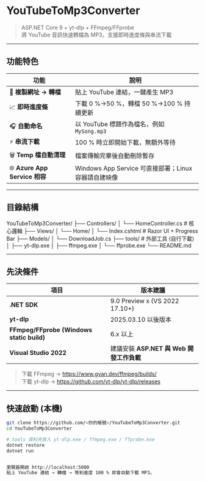 # YouTubeToMp3Converter  
> ASP.NET Core 9 + yt-dlp + FFmpeg/FFprobe  
> 將 YouTube 音訊快速轉檔為 MP3，支援即時進度條與串流下載

---

## 功能特色
| 功能 | 說明 |
| --- | --- |
| 🔗 **複製網址 → 轉檔** | 貼上 YouTube 連結，一鍵產生 MP3 |
| 📈 **即時進度條** | 下載 0 %→50 %，轉檔 50 %→100 % 持續更新 |
| 🎧 **自動命名** | 以 YouTube 標題作為檔名，例如 `MySong.mp3` |
| ⚡ **串流下載** | 100 % 時立即開始下載，無額外等待 |
| 🗑 **Temp 檔自動清理** | 檔案傳輸完畢後自動刪除暫存 |
| 🌐 **Azure App Service 相容** | Windows App Service 可直接部署；Linux 容器請自建映像 |

---

## 目錄結構
YouTubeToMp3Converter/
├── Controllers/
│   └── HomeController.cs     # 核心邏輯
├── Views/
│   └── Home/
│       └── Index.cshtml      # Razor UI + Progress Bar
├── Models/
│   └── DownloadJob.cs
├── tools/                    # 外部工具 (自行下載)
│   ├── yt-dlp.exe
│   ├── ffmpeg.exe
│   └── ffprobe.exe
└── README.md



---

## 先決條件
| 項目 | 版本建議 |
| --- | --- |
| **.NET SDK** | 9.0 Preview x (VS 2022 17.10+) |
| **yt-dlp** | 2025.03.10 以後版本 |
| **FFmpeg/FFprobe (Windows static build)** | 6.x 以上 |
| **Visual Studio 2022** | 建議安裝 **ASP.NET 與 Web 開發工作負載** |

> 下載 FFmpeg → <https://www.gyan.dev/ffmpeg/builds/>  
> 下載 yt-dlp → <https://github.com/yt-dlp/yt-dlp/releases>

---

## 快速啟動 (本機)

```bash
git clone https://github.com/<你的帳號>/YouTubeToMp3Converter.git
cd YouTubeToMp3Converter

# tools 資料夾放入 yt-dlp.exe / ffmpeg.exe / ffprobe.exe
dotnet restore
dotnet run


瀏覽器開啟 http://localhost:5000
貼上 YouTube 連結 → 轉檔 → 等到進度 100 % 即會自動下載 MP3。
